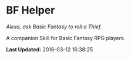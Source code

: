 # BF Helper
*Alexa, ask Basic Fantasy to roll a Thief.*

A companion Skill for Basic Fantasy RPG players.

**Last Updated:** 2016-03-12 16:38:25